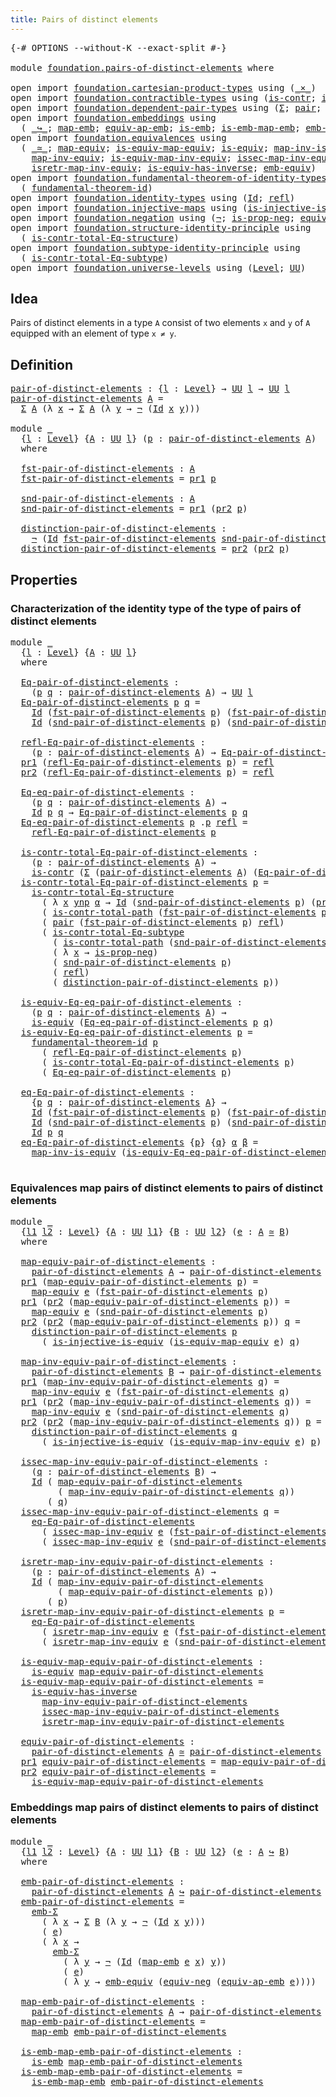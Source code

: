 ```yaml
---
title: Pairs of distinct elements
---
```


<pre class="Agda"><a id="52" class="Symbol">{-#</a> <a id="56" class="Keyword">OPTIONS</a> <a id="64" class="Pragma">--without-K</a> <a id="76" class="Pragma">--exact-split</a> <a id="90" class="Symbol">#-}</a>

<a id="95" class="Keyword">module</a> <a id="102" href="foundation.pairs-of-distinct-elements.html" class="Module">foundation.pairs-of-distinct-elements</a> <a id="140" class="Keyword">where</a>

<a id="147" class="Keyword">open</a> <a id="152" class="Keyword">import</a> <a id="159" href="foundation.cartesian-product-types.html" class="Module">foundation.cartesian-product-types</a> <a id="194" class="Keyword">using</a> <a id="200" class="Symbol">(</a><a id="201" href="foundation-core.cartesian-product-types.html#577" class="Function Operator">_×_</a><a id="204" class="Symbol">)</a>
<a id="206" class="Keyword">open</a> <a id="211" class="Keyword">import</a> <a id="218" href="foundation.contractible-types.html" class="Module">foundation.contractible-types</a> <a id="248" class="Keyword">using</a> <a id="254" class="Symbol">(</a><a id="255" href="foundation-core.contractible-types.html#992" class="Function">is-contr</a><a id="263" class="Symbol">;</a> <a id="265" href="foundation-core.contractible-types.html#2037" class="Function">is-contr-total-path</a><a id="284" class="Symbol">)</a>
<a id="286" class="Keyword">open</a> <a id="291" class="Keyword">import</a> <a id="298" href="foundation.dependent-pair-types.html" class="Module">foundation.dependent-pair-types</a> <a id="330" class="Keyword">using</a> <a id="336" class="Symbol">(</a><a id="337" href="foundation-core.dependent-pair-types.html#502" class="Record">Σ</a><a id="338" class="Symbol">;</a> <a id="340" href="foundation-core.dependent-pair-types.html#575" class="InductiveConstructor">pair</a><a id="344" class="Symbol">;</a> <a id="346" href="foundation-core.dependent-pair-types.html#592" class="Field">pr1</a><a id="349" class="Symbol">;</a> <a id="351" href="foundation-core.dependent-pair-types.html#604" class="Field">pr2</a><a id="354" class="Symbol">)</a>
<a id="356" class="Keyword">open</a> <a id="361" class="Keyword">import</a> <a id="368" href="foundation.embeddings.html" class="Module">foundation.embeddings</a> <a id="390" class="Keyword">using</a>
  <a id="398" class="Symbol">(</a> <a id="400" href="foundation-core.embeddings.html#1062" class="Function Operator">_↪_</a><a id="403" class="Symbol">;</a> <a id="405" href="foundation-core.embeddings.html#1205" class="Function">map-emb</a><a id="412" class="Symbol">;</a> <a id="414" href="foundation-core.embeddings.html#1332" class="Function">equiv-ap-emb</a><a id="426" class="Symbol">;</a> <a id="428" href="foundation-core.embeddings.html#980" class="Function">is-emb</a><a id="434" class="Symbol">;</a> <a id="436" href="foundation-core.embeddings.html#1252" class="Function">is-emb-map-emb</a><a id="450" class="Symbol">;</a> <a id="452" href="foundation.embeddings.html#5248" class="Function">emb-Σ</a><a id="457" class="Symbol">)</a>
<a id="459" class="Keyword">open</a> <a id="464" class="Keyword">import</a> <a id="471" href="foundation.equivalences.html" class="Module">foundation.equivalences</a> <a id="495" class="Keyword">using</a>
  <a id="503" class="Symbol">(</a> <a id="505" href="foundation-core.equivalences.html#1607" class="Function Operator">_≃_</a><a id="508" class="Symbol">;</a> <a id="510" href="foundation-core.equivalences.html#1807" class="Function">map-equiv</a><a id="519" class="Symbol">;</a> <a id="521" href="foundation-core.equivalences.html#1862" class="Function">is-equiv-map-equiv</a><a id="539" class="Symbol">;</a> <a id="541" href="foundation-core.equivalences.html#1542" class="Function">is-equiv</a><a id="549" class="Symbol">;</a> <a id="551" href="foundation-core.equivalences.html#4173" class="Function">map-inv-is-equiv</a><a id="567" class="Symbol">;</a>
    <a id="573" href="foundation-core.equivalences.html#5022" class="Function">map-inv-equiv</a><a id="586" class="Symbol">;</a> <a id="588" href="foundation-core.equivalences.html#5580" class="Function">is-equiv-map-inv-equiv</a><a id="610" class="Symbol">;</a> <a id="612" href="foundation-core.equivalences.html#5105" class="Function">issec-map-inv-equiv</a><a id="631" class="Symbol">;</a>
    <a id="637" href="foundation-core.equivalences.html#5237" class="Function">isretr-map-inv-equiv</a><a id="657" class="Symbol">;</a> <a id="659" href="foundation-core.equivalences.html#2999" class="Function">is-equiv-has-inverse</a><a id="679" class="Symbol">;</a> <a id="681" href="foundation.equivalences.html#3258" class="Function">emb-equiv</a><a id="690" class="Symbol">)</a>
<a id="692" class="Keyword">open</a> <a id="697" class="Keyword">import</a> <a id="704" href="foundation.fundamental-theorem-of-identity-types.html" class="Module">foundation.fundamental-theorem-of-identity-types</a> <a id="753" class="Keyword">using</a>
  <a id="761" class="Symbol">(</a> <a id="763" href="foundation-core.fundamental-theorem-of-identity-types.html#1888" class="Function">fundamental-theorem-id</a><a id="785" class="Symbol">)</a>
<a id="787" class="Keyword">open</a> <a id="792" class="Keyword">import</a> <a id="799" href="foundation.identity-types.html" class="Module">foundation.identity-types</a> <a id="825" class="Keyword">using</a> <a id="831" class="Symbol">(</a><a id="832" href="foundation-core.identity-types.html#641" class="Datatype">Id</a><a id="834" class="Symbol">;</a> <a id="836" href="foundation-core.identity-types.html#694" class="InductiveConstructor">refl</a><a id="840" class="Symbol">)</a>
<a id="842" class="Keyword">open</a> <a id="847" class="Keyword">import</a> <a id="854" href="foundation.injective-maps.html" class="Module">foundation.injective-maps</a> <a id="880" class="Keyword">using</a> <a id="886" class="Symbol">(</a><a id="887" href="foundation.injective-maps.html#2755" class="Function">is-injective-is-equiv</a><a id="908" class="Symbol">)</a>
<a id="910" class="Keyword">open</a> <a id="915" class="Keyword">import</a> <a id="922" href="foundation.negation.html" class="Module">foundation.negation</a> <a id="942" class="Keyword">using</a> <a id="948" class="Symbol">(</a><a id="949" href="foundation-core.negation.html#452" class="Function">¬</a><a id="950" class="Symbol">;</a> <a id="952" href="foundation.negation.html#942" class="Function">is-prop-neg</a><a id="963" class="Symbol">;</a> <a id="965" href="foundation.negation.html#1465" class="Function">equiv-neg</a><a id="974" class="Symbol">)</a>
<a id="976" class="Keyword">open</a> <a id="981" class="Keyword">import</a> <a id="988" href="foundation.structure-identity-principle.html" class="Module">foundation.structure-identity-principle</a> <a id="1028" class="Keyword">using</a>
  <a id="1036" class="Symbol">(</a> <a id="1038" href="foundation.structure-identity-principle.html#1341" class="Function">is-contr-total-Eq-structure</a><a id="1065" class="Symbol">)</a>
<a id="1067" class="Keyword">open</a> <a id="1072" class="Keyword">import</a> <a id="1079" href="foundation.subtype-identity-principle.html" class="Module">foundation.subtype-identity-principle</a> <a id="1117" class="Keyword">using</a>
  <a id="1125" class="Symbol">(</a> <a id="1127" href="foundation-core.subtype-identity-principle.html#1572" class="Function">is-contr-total-Eq-subtype</a><a id="1152" class="Symbol">)</a>
<a id="1154" class="Keyword">open</a> <a id="1159" class="Keyword">import</a> <a id="1166" href="foundation.universe-levels.html" class="Module">foundation.universe-levels</a> <a id="1193" class="Keyword">using</a> <a id="1199" class="Symbol">(</a><a id="1200" href="Agda.Primitive.html#597" class="Postulate">Level</a><a id="1205" class="Symbol">;</a> <a id="1207" href="foundation-core.universe-levels.html#222" class="Primitive">UU</a><a id="1209" class="Symbol">)</a>
</pre>
## Idea

Pairs of distinct elements in a type `A` consist of two elements `x` and `y` of `A` equipped with an element of type `x ≠ y`.

## Definition

<pre class="Agda"><a id="pair-of-distinct-elements"></a><a id="1375" href="foundation.pairs-of-distinct-elements.html#1375" class="Function">pair-of-distinct-elements</a> <a id="1401" class="Symbol">:</a> <a id="1403" class="Symbol">{</a><a id="1404" href="foundation.pairs-of-distinct-elements.html#1404" class="Bound">l</a> <a id="1406" class="Symbol">:</a> <a id="1408" href="Agda.Primitive.html#597" class="Postulate">Level</a><a id="1413" class="Symbol">}</a> <a id="1415" class="Symbol">→</a> <a id="1417" href="foundation-core.universe-levels.html#222" class="Primitive">UU</a> <a id="1420" href="foundation.pairs-of-distinct-elements.html#1404" class="Bound">l</a> <a id="1422" class="Symbol">→</a> <a id="1424" href="foundation-core.universe-levels.html#222" class="Primitive">UU</a> <a id="1427" href="foundation.pairs-of-distinct-elements.html#1404" class="Bound">l</a>
<a id="1429" href="foundation.pairs-of-distinct-elements.html#1375" class="Function">pair-of-distinct-elements</a> <a id="1455" href="foundation.pairs-of-distinct-elements.html#1455" class="Bound">A</a> <a id="1457" class="Symbol">=</a>
  <a id="1461" href="foundation-core.dependent-pair-types.html#502" class="Record">Σ</a> <a id="1463" href="foundation.pairs-of-distinct-elements.html#1455" class="Bound">A</a> <a id="1465" class="Symbol">(λ</a> <a id="1468" href="foundation.pairs-of-distinct-elements.html#1468" class="Bound">x</a> <a id="1470" class="Symbol">→</a> <a id="1472" href="foundation-core.dependent-pair-types.html#502" class="Record">Σ</a> <a id="1474" href="foundation.pairs-of-distinct-elements.html#1455" class="Bound">A</a> <a id="1476" class="Symbol">(λ</a> <a id="1479" href="foundation.pairs-of-distinct-elements.html#1479" class="Bound">y</a> <a id="1481" class="Symbol">→</a> <a id="1483" href="foundation-core.negation.html#452" class="Function">¬</a> <a id="1485" class="Symbol">(</a><a id="1486" href="foundation-core.identity-types.html#641" class="Datatype">Id</a> <a id="1489" href="foundation.pairs-of-distinct-elements.html#1468" class="Bound">x</a> <a id="1491" href="foundation.pairs-of-distinct-elements.html#1479" class="Bound">y</a><a id="1492" class="Symbol">)))</a>

<a id="1497" class="Keyword">module</a> <a id="1504" href="foundation.pairs-of-distinct-elements.html#1504" class="Module">_</a>
  <a id="1508" class="Symbol">{</a><a id="1509" href="foundation.pairs-of-distinct-elements.html#1509" class="Bound">l</a> <a id="1511" class="Symbol">:</a> <a id="1513" href="Agda.Primitive.html#597" class="Postulate">Level</a><a id="1518" class="Symbol">}</a> <a id="1520" class="Symbol">{</a><a id="1521" href="foundation.pairs-of-distinct-elements.html#1521" class="Bound">A</a> <a id="1523" class="Symbol">:</a> <a id="1525" href="foundation-core.universe-levels.html#222" class="Primitive">UU</a> <a id="1528" href="foundation.pairs-of-distinct-elements.html#1509" class="Bound">l</a><a id="1529" class="Symbol">}</a> <a id="1531" class="Symbol">(</a><a id="1532" href="foundation.pairs-of-distinct-elements.html#1532" class="Bound">p</a> <a id="1534" class="Symbol">:</a> <a id="1536" href="foundation.pairs-of-distinct-elements.html#1375" class="Function">pair-of-distinct-elements</a> <a id="1562" href="foundation.pairs-of-distinct-elements.html#1521" class="Bound">A</a><a id="1563" class="Symbol">)</a>
  <a id="1567" class="Keyword">where</a>
  
  <a id="1578" href="foundation.pairs-of-distinct-elements.html#1578" class="Function">fst-pair-of-distinct-elements</a> <a id="1608" class="Symbol">:</a> <a id="1610" href="foundation.pairs-of-distinct-elements.html#1521" class="Bound">A</a>
  <a id="1614" href="foundation.pairs-of-distinct-elements.html#1578" class="Function">fst-pair-of-distinct-elements</a> <a id="1644" class="Symbol">=</a> <a id="1646" href="foundation-core.dependent-pair-types.html#592" class="Field">pr1</a> <a id="1650" href="foundation.pairs-of-distinct-elements.html#1532" class="Bound">p</a>

  <a id="1655" href="foundation.pairs-of-distinct-elements.html#1655" class="Function">snd-pair-of-distinct-elements</a> <a id="1685" class="Symbol">:</a> <a id="1687" href="foundation.pairs-of-distinct-elements.html#1521" class="Bound">A</a>
  <a id="1691" href="foundation.pairs-of-distinct-elements.html#1655" class="Function">snd-pair-of-distinct-elements</a> <a id="1721" class="Symbol">=</a> <a id="1723" href="foundation-core.dependent-pair-types.html#592" class="Field">pr1</a> <a id="1727" class="Symbol">(</a><a id="1728" href="foundation-core.dependent-pair-types.html#604" class="Field">pr2</a> <a id="1732" href="foundation.pairs-of-distinct-elements.html#1532" class="Bound">p</a><a id="1733" class="Symbol">)</a>

  <a id="1738" href="foundation.pairs-of-distinct-elements.html#1738" class="Function">distinction-pair-of-distinct-elements</a> <a id="1776" class="Symbol">:</a>
    <a id="1782" href="foundation-core.negation.html#452" class="Function">¬</a> <a id="1784" class="Symbol">(</a><a id="1785" href="foundation-core.identity-types.html#641" class="Datatype">Id</a> <a id="1788" href="foundation.pairs-of-distinct-elements.html#1578" class="Function">fst-pair-of-distinct-elements</a> <a id="1818" href="foundation.pairs-of-distinct-elements.html#1655" class="Function">snd-pair-of-distinct-elements</a><a id="1847" class="Symbol">)</a>
  <a id="1851" href="foundation.pairs-of-distinct-elements.html#1738" class="Function">distinction-pair-of-distinct-elements</a> <a id="1889" class="Symbol">=</a> <a id="1891" href="foundation-core.dependent-pair-types.html#604" class="Field">pr2</a> <a id="1895" class="Symbol">(</a><a id="1896" href="foundation-core.dependent-pair-types.html#604" class="Field">pr2</a> <a id="1900" href="foundation.pairs-of-distinct-elements.html#1532" class="Bound">p</a><a id="1901" class="Symbol">)</a>
</pre>
## Properties

### Characterization of the identity type of the type of pairs of distinct elements

<pre class="Agda"><a id="2016" class="Keyword">module</a> <a id="2023" href="foundation.pairs-of-distinct-elements.html#2023" class="Module">_</a>
  <a id="2027" class="Symbol">{</a><a id="2028" href="foundation.pairs-of-distinct-elements.html#2028" class="Bound">l</a> <a id="2030" class="Symbol">:</a> <a id="2032" href="Agda.Primitive.html#597" class="Postulate">Level</a><a id="2037" class="Symbol">}</a> <a id="2039" class="Symbol">{</a><a id="2040" href="foundation.pairs-of-distinct-elements.html#2040" class="Bound">A</a> <a id="2042" class="Symbol">:</a> <a id="2044" href="foundation-core.universe-levels.html#222" class="Primitive">UU</a> <a id="2047" href="foundation.pairs-of-distinct-elements.html#2028" class="Bound">l</a><a id="2048" class="Symbol">}</a>
  <a id="2052" class="Keyword">where</a>
  
  <a id="2063" href="foundation.pairs-of-distinct-elements.html#2063" class="Function">Eq-pair-of-distinct-elements</a> <a id="2092" class="Symbol">:</a>
    <a id="2098" class="Symbol">(</a><a id="2099" href="foundation.pairs-of-distinct-elements.html#2099" class="Bound">p</a> <a id="2101" href="foundation.pairs-of-distinct-elements.html#2101" class="Bound">q</a> <a id="2103" class="Symbol">:</a> <a id="2105" href="foundation.pairs-of-distinct-elements.html#1375" class="Function">pair-of-distinct-elements</a> <a id="2131" href="foundation.pairs-of-distinct-elements.html#2040" class="Bound">A</a><a id="2132" class="Symbol">)</a> <a id="2134" class="Symbol">→</a> <a id="2136" href="foundation-core.universe-levels.html#222" class="Primitive">UU</a> <a id="2139" href="foundation.pairs-of-distinct-elements.html#2028" class="Bound">l</a>
  <a id="2143" href="foundation.pairs-of-distinct-elements.html#2063" class="Function">Eq-pair-of-distinct-elements</a> <a id="2172" href="foundation.pairs-of-distinct-elements.html#2172" class="Bound">p</a> <a id="2174" href="foundation.pairs-of-distinct-elements.html#2174" class="Bound">q</a> <a id="2176" class="Symbol">=</a>
    <a id="2182" href="foundation-core.identity-types.html#641" class="Datatype">Id</a> <a id="2185" class="Symbol">(</a><a id="2186" href="foundation.pairs-of-distinct-elements.html#1578" class="Function">fst-pair-of-distinct-elements</a> <a id="2216" href="foundation.pairs-of-distinct-elements.html#2172" class="Bound">p</a><a id="2217" class="Symbol">)</a> <a id="2219" class="Symbol">(</a><a id="2220" href="foundation.pairs-of-distinct-elements.html#1578" class="Function">fst-pair-of-distinct-elements</a> <a id="2250" href="foundation.pairs-of-distinct-elements.html#2174" class="Bound">q</a><a id="2251" class="Symbol">)</a> <a id="2253" href="foundation-core.cartesian-product-types.html#577" class="Function Operator">×</a>
    <a id="2259" href="foundation-core.identity-types.html#641" class="Datatype">Id</a> <a id="2262" class="Symbol">(</a><a id="2263" href="foundation.pairs-of-distinct-elements.html#1655" class="Function">snd-pair-of-distinct-elements</a> <a id="2293" href="foundation.pairs-of-distinct-elements.html#2172" class="Bound">p</a><a id="2294" class="Symbol">)</a> <a id="2296" class="Symbol">(</a><a id="2297" href="foundation.pairs-of-distinct-elements.html#1655" class="Function">snd-pair-of-distinct-elements</a> <a id="2327" href="foundation.pairs-of-distinct-elements.html#2174" class="Bound">q</a><a id="2328" class="Symbol">)</a>

  <a id="2333" href="foundation.pairs-of-distinct-elements.html#2333" class="Function">refl-Eq-pair-of-distinct-elements</a> <a id="2367" class="Symbol">:</a>
    <a id="2373" class="Symbol">(</a><a id="2374" href="foundation.pairs-of-distinct-elements.html#2374" class="Bound">p</a> <a id="2376" class="Symbol">:</a> <a id="2378" href="foundation.pairs-of-distinct-elements.html#1375" class="Function">pair-of-distinct-elements</a> <a id="2404" href="foundation.pairs-of-distinct-elements.html#2040" class="Bound">A</a><a id="2405" class="Symbol">)</a> <a id="2407" class="Symbol">→</a> <a id="2409" href="foundation.pairs-of-distinct-elements.html#2063" class="Function">Eq-pair-of-distinct-elements</a> <a id="2438" href="foundation.pairs-of-distinct-elements.html#2374" class="Bound">p</a> <a id="2440" href="foundation.pairs-of-distinct-elements.html#2374" class="Bound">p</a>
  <a id="2444" href="foundation-core.dependent-pair-types.html#592" class="Field">pr1</a> <a id="2448" class="Symbol">(</a><a id="2449" href="foundation.pairs-of-distinct-elements.html#2333" class="Function">refl-Eq-pair-of-distinct-elements</a> <a id="2483" href="foundation.pairs-of-distinct-elements.html#2483" class="Bound">p</a><a id="2484" class="Symbol">)</a> <a id="2486" class="Symbol">=</a> <a id="2488" href="foundation-core.identity-types.html#694" class="InductiveConstructor">refl</a>
  <a id="2495" href="foundation-core.dependent-pair-types.html#604" class="Field">pr2</a> <a id="2499" class="Symbol">(</a><a id="2500" href="foundation.pairs-of-distinct-elements.html#2333" class="Function">refl-Eq-pair-of-distinct-elements</a> <a id="2534" href="foundation.pairs-of-distinct-elements.html#2534" class="Bound">p</a><a id="2535" class="Symbol">)</a> <a id="2537" class="Symbol">=</a> <a id="2539" href="foundation-core.identity-types.html#694" class="InductiveConstructor">refl</a>

  <a id="2547" href="foundation.pairs-of-distinct-elements.html#2547" class="Function">Eq-eq-pair-of-distinct-elements</a> <a id="2579" class="Symbol">:</a>
    <a id="2585" class="Symbol">(</a><a id="2586" href="foundation.pairs-of-distinct-elements.html#2586" class="Bound">p</a> <a id="2588" href="foundation.pairs-of-distinct-elements.html#2588" class="Bound">q</a> <a id="2590" class="Symbol">:</a> <a id="2592" href="foundation.pairs-of-distinct-elements.html#1375" class="Function">pair-of-distinct-elements</a> <a id="2618" href="foundation.pairs-of-distinct-elements.html#2040" class="Bound">A</a><a id="2619" class="Symbol">)</a> <a id="2621" class="Symbol">→</a>
    <a id="2627" href="foundation-core.identity-types.html#641" class="Datatype">Id</a> <a id="2630" href="foundation.pairs-of-distinct-elements.html#2586" class="Bound">p</a> <a id="2632" href="foundation.pairs-of-distinct-elements.html#2588" class="Bound">q</a> <a id="2634" class="Symbol">→</a> <a id="2636" href="foundation.pairs-of-distinct-elements.html#2063" class="Function">Eq-pair-of-distinct-elements</a> <a id="2665" href="foundation.pairs-of-distinct-elements.html#2586" class="Bound">p</a> <a id="2667" href="foundation.pairs-of-distinct-elements.html#2588" class="Bound">q</a>
  <a id="2671" href="foundation.pairs-of-distinct-elements.html#2547" class="Function">Eq-eq-pair-of-distinct-elements</a> <a id="2703" href="foundation.pairs-of-distinct-elements.html#2703" class="Bound">p</a> <a id="2705" class="DottedPattern Symbol">.</a><a id="2706" href="foundation.pairs-of-distinct-elements.html#2703" class="DottedPattern Bound">p</a> <a id="2708" href="foundation-core.identity-types.html#694" class="InductiveConstructor">refl</a> <a id="2713" class="Symbol">=</a>
    <a id="2719" href="foundation.pairs-of-distinct-elements.html#2333" class="Function">refl-Eq-pair-of-distinct-elements</a> <a id="2753" href="foundation.pairs-of-distinct-elements.html#2703" class="Bound">p</a>

  <a id="2758" href="foundation.pairs-of-distinct-elements.html#2758" class="Function">is-contr-total-Eq-pair-of-distinct-elements</a> <a id="2802" class="Symbol">:</a>
    <a id="2808" class="Symbol">(</a><a id="2809" href="foundation.pairs-of-distinct-elements.html#2809" class="Bound">p</a> <a id="2811" class="Symbol">:</a> <a id="2813" href="foundation.pairs-of-distinct-elements.html#1375" class="Function">pair-of-distinct-elements</a> <a id="2839" href="foundation.pairs-of-distinct-elements.html#2040" class="Bound">A</a><a id="2840" class="Symbol">)</a> <a id="2842" class="Symbol">→</a>
    <a id="2848" href="foundation-core.contractible-types.html#992" class="Function">is-contr</a> <a id="2857" class="Symbol">(</a><a id="2858" href="foundation-core.dependent-pair-types.html#502" class="Record">Σ</a> <a id="2860" class="Symbol">(</a><a id="2861" href="foundation.pairs-of-distinct-elements.html#1375" class="Function">pair-of-distinct-elements</a> <a id="2887" href="foundation.pairs-of-distinct-elements.html#2040" class="Bound">A</a><a id="2888" class="Symbol">)</a> <a id="2890" class="Symbol">(</a><a id="2891" href="foundation.pairs-of-distinct-elements.html#2063" class="Function">Eq-pair-of-distinct-elements</a> <a id="2920" href="foundation.pairs-of-distinct-elements.html#2809" class="Bound">p</a><a id="2921" class="Symbol">))</a>
  <a id="2926" href="foundation.pairs-of-distinct-elements.html#2758" class="Function">is-contr-total-Eq-pair-of-distinct-elements</a> <a id="2970" href="foundation.pairs-of-distinct-elements.html#2970" class="Bound">p</a> <a id="2972" class="Symbol">=</a>
    <a id="2978" href="foundation.structure-identity-principle.html#1341" class="Function">is-contr-total-Eq-structure</a>
      <a id="3012" class="Symbol">(</a> <a id="3014" class="Symbol">λ</a> <a id="3016" href="foundation.pairs-of-distinct-elements.html#3016" class="Bound">x</a> <a id="3018" href="foundation.pairs-of-distinct-elements.html#3018" class="Bound">ynp</a> <a id="3022" href="foundation.pairs-of-distinct-elements.html#3022" class="Bound">α</a> <a id="3024" class="Symbol">→</a> <a id="3026" href="foundation-core.identity-types.html#641" class="Datatype">Id</a> <a id="3029" class="Symbol">(</a><a id="3030" href="foundation.pairs-of-distinct-elements.html#1655" class="Function">snd-pair-of-distinct-elements</a> <a id="3060" href="foundation.pairs-of-distinct-elements.html#2970" class="Bound">p</a><a id="3061" class="Symbol">)</a> <a id="3063" class="Symbol">(</a><a id="3064" href="foundation-core.dependent-pair-types.html#592" class="Field">pr1</a> <a id="3068" href="foundation.pairs-of-distinct-elements.html#3018" class="Bound">ynp</a><a id="3071" class="Symbol">))</a>
      <a id="3080" class="Symbol">(</a> <a id="3082" href="foundation-core.contractible-types.html#2037" class="Function">is-contr-total-path</a> <a id="3102" class="Symbol">(</a><a id="3103" href="foundation.pairs-of-distinct-elements.html#1578" class="Function">fst-pair-of-distinct-elements</a> <a id="3133" href="foundation.pairs-of-distinct-elements.html#2970" class="Bound">p</a><a id="3134" class="Symbol">))</a>
      <a id="3143" class="Symbol">(</a> <a id="3145" href="foundation-core.dependent-pair-types.html#575" class="InductiveConstructor">pair</a> <a id="3150" class="Symbol">(</a><a id="3151" href="foundation.pairs-of-distinct-elements.html#1578" class="Function">fst-pair-of-distinct-elements</a> <a id="3181" href="foundation.pairs-of-distinct-elements.html#2970" class="Bound">p</a><a id="3182" class="Symbol">)</a> <a id="3184" href="foundation-core.identity-types.html#694" class="InductiveConstructor">refl</a><a id="3188" class="Symbol">)</a>
      <a id="3196" class="Symbol">(</a> <a id="3198" href="foundation-core.subtype-identity-principle.html#1572" class="Function">is-contr-total-Eq-subtype</a>
        <a id="3232" class="Symbol">(</a> <a id="3234" href="foundation-core.contractible-types.html#2037" class="Function">is-contr-total-path</a> <a id="3254" class="Symbol">(</a><a id="3255" href="foundation.pairs-of-distinct-elements.html#1655" class="Function">snd-pair-of-distinct-elements</a> <a id="3285" href="foundation.pairs-of-distinct-elements.html#2970" class="Bound">p</a><a id="3286" class="Symbol">))</a>
        <a id="3297" class="Symbol">(</a> <a id="3299" class="Symbol">λ</a> <a id="3301" href="foundation.pairs-of-distinct-elements.html#3301" class="Bound">x</a> <a id="3303" class="Symbol">→</a> <a id="3305" href="foundation.negation.html#942" class="Function">is-prop-neg</a><a id="3316" class="Symbol">)</a>
        <a id="3326" class="Symbol">(</a> <a id="3328" href="foundation.pairs-of-distinct-elements.html#1655" class="Function">snd-pair-of-distinct-elements</a> <a id="3358" href="foundation.pairs-of-distinct-elements.html#2970" class="Bound">p</a><a id="3359" class="Symbol">)</a>
        <a id="3369" class="Symbol">(</a> <a id="3371" href="foundation-core.identity-types.html#694" class="InductiveConstructor">refl</a><a id="3375" class="Symbol">)</a>
        <a id="3385" class="Symbol">(</a> <a id="3387" href="foundation.pairs-of-distinct-elements.html#1738" class="Function">distinction-pair-of-distinct-elements</a> <a id="3425" href="foundation.pairs-of-distinct-elements.html#2970" class="Bound">p</a><a id="3426" class="Symbol">))</a>

  <a id="3432" href="foundation.pairs-of-distinct-elements.html#3432" class="Function">is-equiv-Eq-eq-pair-of-distinct-elements</a> <a id="3473" class="Symbol">:</a>
    <a id="3479" class="Symbol">(</a><a id="3480" href="foundation.pairs-of-distinct-elements.html#3480" class="Bound">p</a> <a id="3482" href="foundation.pairs-of-distinct-elements.html#3482" class="Bound">q</a> <a id="3484" class="Symbol">:</a> <a id="3486" href="foundation.pairs-of-distinct-elements.html#1375" class="Function">pair-of-distinct-elements</a> <a id="3512" href="foundation.pairs-of-distinct-elements.html#2040" class="Bound">A</a><a id="3513" class="Symbol">)</a> <a id="3515" class="Symbol">→</a>
    <a id="3521" href="foundation-core.equivalences.html#1542" class="Function">is-equiv</a> <a id="3530" class="Symbol">(</a><a id="3531" href="foundation.pairs-of-distinct-elements.html#2547" class="Function">Eq-eq-pair-of-distinct-elements</a> <a id="3563" href="foundation.pairs-of-distinct-elements.html#3480" class="Bound">p</a> <a id="3565" href="foundation.pairs-of-distinct-elements.html#3482" class="Bound">q</a><a id="3566" class="Symbol">)</a>
  <a id="3570" href="foundation.pairs-of-distinct-elements.html#3432" class="Function">is-equiv-Eq-eq-pair-of-distinct-elements</a> <a id="3611" href="foundation.pairs-of-distinct-elements.html#3611" class="Bound">p</a> <a id="3613" class="Symbol">=</a>
    <a id="3619" href="foundation-core.fundamental-theorem-of-identity-types.html#1888" class="Function">fundamental-theorem-id</a> <a id="3642" href="foundation.pairs-of-distinct-elements.html#3611" class="Bound">p</a>
      <a id="3650" class="Symbol">(</a> <a id="3652" href="foundation.pairs-of-distinct-elements.html#2333" class="Function">refl-Eq-pair-of-distinct-elements</a> <a id="3686" href="foundation.pairs-of-distinct-elements.html#3611" class="Bound">p</a><a id="3687" class="Symbol">)</a>
      <a id="3695" class="Symbol">(</a> <a id="3697" href="foundation.pairs-of-distinct-elements.html#2758" class="Function">is-contr-total-Eq-pair-of-distinct-elements</a> <a id="3741" href="foundation.pairs-of-distinct-elements.html#3611" class="Bound">p</a><a id="3742" class="Symbol">)</a>
      <a id="3750" class="Symbol">(</a> <a id="3752" href="foundation.pairs-of-distinct-elements.html#2547" class="Function">Eq-eq-pair-of-distinct-elements</a> <a id="3784" href="foundation.pairs-of-distinct-elements.html#3611" class="Bound">p</a><a id="3785" class="Symbol">)</a>

  <a id="3790" href="foundation.pairs-of-distinct-elements.html#3790" class="Function">eq-Eq-pair-of-distinct-elements</a> <a id="3822" class="Symbol">:</a>
    <a id="3828" class="Symbol">{</a><a id="3829" href="foundation.pairs-of-distinct-elements.html#3829" class="Bound">p</a> <a id="3831" href="foundation.pairs-of-distinct-elements.html#3831" class="Bound">q</a> <a id="3833" class="Symbol">:</a> <a id="3835" href="foundation.pairs-of-distinct-elements.html#1375" class="Function">pair-of-distinct-elements</a> <a id="3861" href="foundation.pairs-of-distinct-elements.html#2040" class="Bound">A</a><a id="3862" class="Symbol">}</a> <a id="3864" class="Symbol">→</a>
    <a id="3870" href="foundation-core.identity-types.html#641" class="Datatype">Id</a> <a id="3873" class="Symbol">(</a><a id="3874" href="foundation.pairs-of-distinct-elements.html#1578" class="Function">fst-pair-of-distinct-elements</a> <a id="3904" href="foundation.pairs-of-distinct-elements.html#3829" class="Bound">p</a><a id="3905" class="Symbol">)</a> <a id="3907" class="Symbol">(</a><a id="3908" href="foundation.pairs-of-distinct-elements.html#1578" class="Function">fst-pair-of-distinct-elements</a> <a id="3938" href="foundation.pairs-of-distinct-elements.html#3831" class="Bound">q</a><a id="3939" class="Symbol">)</a> <a id="3941" class="Symbol">→</a>
    <a id="3947" href="foundation-core.identity-types.html#641" class="Datatype">Id</a> <a id="3950" class="Symbol">(</a><a id="3951" href="foundation.pairs-of-distinct-elements.html#1655" class="Function">snd-pair-of-distinct-elements</a> <a id="3981" href="foundation.pairs-of-distinct-elements.html#3829" class="Bound">p</a><a id="3982" class="Symbol">)</a> <a id="3984" class="Symbol">(</a><a id="3985" href="foundation.pairs-of-distinct-elements.html#1655" class="Function">snd-pair-of-distinct-elements</a> <a id="4015" href="foundation.pairs-of-distinct-elements.html#3831" class="Bound">q</a><a id="4016" class="Symbol">)</a> <a id="4018" class="Symbol">→</a>
    <a id="4024" href="foundation-core.identity-types.html#641" class="Datatype">Id</a> <a id="4027" href="foundation.pairs-of-distinct-elements.html#3829" class="Bound">p</a> <a id="4029" href="foundation.pairs-of-distinct-elements.html#3831" class="Bound">q</a>
  <a id="4033" href="foundation.pairs-of-distinct-elements.html#3790" class="Function">eq-Eq-pair-of-distinct-elements</a> <a id="4065" class="Symbol">{</a><a id="4066" href="foundation.pairs-of-distinct-elements.html#4066" class="Bound">p</a><a id="4067" class="Symbol">}</a> <a id="4069" class="Symbol">{</a><a id="4070" href="foundation.pairs-of-distinct-elements.html#4070" class="Bound">q</a><a id="4071" class="Symbol">}</a> <a id="4073" href="foundation.pairs-of-distinct-elements.html#4073" class="Bound">α</a> <a id="4075" href="foundation.pairs-of-distinct-elements.html#4075" class="Bound">β</a> <a id="4077" class="Symbol">=</a>
    <a id="4083" href="foundation-core.equivalences.html#4173" class="Function">map-inv-is-equiv</a> <a id="4100" class="Symbol">(</a><a id="4101" href="foundation.pairs-of-distinct-elements.html#3432" class="Function">is-equiv-Eq-eq-pair-of-distinct-elements</a> <a id="4142" href="foundation.pairs-of-distinct-elements.html#4066" class="Bound">p</a> <a id="4144" href="foundation.pairs-of-distinct-elements.html#4070" class="Bound">q</a><a id="4145" class="Symbol">)</a> <a id="4147" class="Symbol">(</a><a id="4148" href="foundation-core.dependent-pair-types.html#575" class="InductiveConstructor">pair</a> <a id="4153" href="foundation.pairs-of-distinct-elements.html#4073" class="Bound">α</a> <a id="4155" href="foundation.pairs-of-distinct-elements.html#4075" class="Bound">β</a><a id="4156" class="Symbol">)</a>
  
</pre>
### Equivalences map pairs of distinct elements to pairs of distinct elements

<pre class="Agda"><a id="4253" class="Keyword">module</a> <a id="4260" href="foundation.pairs-of-distinct-elements.html#4260" class="Module">_</a>
  <a id="4264" class="Symbol">{</a><a id="4265" href="foundation.pairs-of-distinct-elements.html#4265" class="Bound">l1</a> <a id="4268" href="foundation.pairs-of-distinct-elements.html#4268" class="Bound">l2</a> <a id="4271" class="Symbol">:</a> <a id="4273" href="Agda.Primitive.html#597" class="Postulate">Level</a><a id="4278" class="Symbol">}</a> <a id="4280" class="Symbol">{</a><a id="4281" href="foundation.pairs-of-distinct-elements.html#4281" class="Bound">A</a> <a id="4283" class="Symbol">:</a> <a id="4285" href="foundation-core.universe-levels.html#222" class="Primitive">UU</a> <a id="4288" href="foundation.pairs-of-distinct-elements.html#4265" class="Bound">l1</a><a id="4290" class="Symbol">}</a> <a id="4292" class="Symbol">{</a><a id="4293" href="foundation.pairs-of-distinct-elements.html#4293" class="Bound">B</a> <a id="4295" class="Symbol">:</a> <a id="4297" href="foundation-core.universe-levels.html#222" class="Primitive">UU</a> <a id="4300" href="foundation.pairs-of-distinct-elements.html#4268" class="Bound">l2</a><a id="4302" class="Symbol">}</a> <a id="4304" class="Symbol">(</a><a id="4305" href="foundation.pairs-of-distinct-elements.html#4305" class="Bound">e</a> <a id="4307" class="Symbol">:</a> <a id="4309" href="foundation.pairs-of-distinct-elements.html#4281" class="Bound">A</a> <a id="4311" href="foundation-core.equivalences.html#1607" class="Function Operator">≃</a> <a id="4313" href="foundation.pairs-of-distinct-elements.html#4293" class="Bound">B</a><a id="4314" class="Symbol">)</a>
  <a id="4318" class="Keyword">where</a>

  <a id="4327" href="foundation.pairs-of-distinct-elements.html#4327" class="Function">map-equiv-pair-of-distinct-elements</a> <a id="4363" class="Symbol">:</a>
    <a id="4369" href="foundation.pairs-of-distinct-elements.html#1375" class="Function">pair-of-distinct-elements</a> <a id="4395" href="foundation.pairs-of-distinct-elements.html#4281" class="Bound">A</a> <a id="4397" class="Symbol">→</a> <a id="4399" href="foundation.pairs-of-distinct-elements.html#1375" class="Function">pair-of-distinct-elements</a> <a id="4425" href="foundation.pairs-of-distinct-elements.html#4293" class="Bound">B</a>
  <a id="4429" href="foundation-core.dependent-pair-types.html#592" class="Field">pr1</a> <a id="4433" class="Symbol">(</a><a id="4434" href="foundation.pairs-of-distinct-elements.html#4327" class="Function">map-equiv-pair-of-distinct-elements</a> <a id="4470" href="foundation.pairs-of-distinct-elements.html#4470" class="Bound">p</a><a id="4471" class="Symbol">)</a> <a id="4473" class="Symbol">=</a>
    <a id="4479" href="foundation-core.equivalences.html#1807" class="Function">map-equiv</a> <a id="4489" href="foundation.pairs-of-distinct-elements.html#4305" class="Bound">e</a> <a id="4491" class="Symbol">(</a><a id="4492" href="foundation.pairs-of-distinct-elements.html#1578" class="Function">fst-pair-of-distinct-elements</a> <a id="4522" href="foundation.pairs-of-distinct-elements.html#4470" class="Bound">p</a><a id="4523" class="Symbol">)</a>
  <a id="4527" href="foundation-core.dependent-pair-types.html#592" class="Field">pr1</a> <a id="4531" class="Symbol">(</a><a id="4532" href="foundation-core.dependent-pair-types.html#604" class="Field">pr2</a> <a id="4536" class="Symbol">(</a><a id="4537" href="foundation.pairs-of-distinct-elements.html#4327" class="Function">map-equiv-pair-of-distinct-elements</a> <a id="4573" href="foundation.pairs-of-distinct-elements.html#4573" class="Bound">p</a><a id="4574" class="Symbol">))</a> <a id="4577" class="Symbol">=</a>
    <a id="4583" href="foundation-core.equivalences.html#1807" class="Function">map-equiv</a> <a id="4593" href="foundation.pairs-of-distinct-elements.html#4305" class="Bound">e</a> <a id="4595" class="Symbol">(</a><a id="4596" href="foundation.pairs-of-distinct-elements.html#1655" class="Function">snd-pair-of-distinct-elements</a> <a id="4626" href="foundation.pairs-of-distinct-elements.html#4573" class="Bound">p</a><a id="4627" class="Symbol">)</a>
  <a id="4631" href="foundation-core.dependent-pair-types.html#604" class="Field">pr2</a> <a id="4635" class="Symbol">(</a><a id="4636" href="foundation-core.dependent-pair-types.html#604" class="Field">pr2</a> <a id="4640" class="Symbol">(</a><a id="4641" href="foundation.pairs-of-distinct-elements.html#4327" class="Function">map-equiv-pair-of-distinct-elements</a> <a id="4677" href="foundation.pairs-of-distinct-elements.html#4677" class="Bound">p</a><a id="4678" class="Symbol">))</a> <a id="4681" href="foundation.pairs-of-distinct-elements.html#4681" class="Bound">q</a> <a id="4683" class="Symbol">=</a>
    <a id="4689" href="foundation.pairs-of-distinct-elements.html#1738" class="Function">distinction-pair-of-distinct-elements</a> <a id="4727" href="foundation.pairs-of-distinct-elements.html#4677" class="Bound">p</a>
      <a id="4735" class="Symbol">(</a> <a id="4737" href="foundation.injective-maps.html#2755" class="Function">is-injective-is-equiv</a> <a id="4759" class="Symbol">(</a><a id="4760" href="foundation-core.equivalences.html#1862" class="Function">is-equiv-map-equiv</a> <a id="4779" href="foundation.pairs-of-distinct-elements.html#4305" class="Bound">e</a><a id="4780" class="Symbol">)</a> <a id="4782" href="foundation.pairs-of-distinct-elements.html#4681" class="Bound">q</a><a id="4783" class="Symbol">)</a>

  <a id="4788" href="foundation.pairs-of-distinct-elements.html#4788" class="Function">map-inv-equiv-pair-of-distinct-elements</a> <a id="4828" class="Symbol">:</a>
    <a id="4834" href="foundation.pairs-of-distinct-elements.html#1375" class="Function">pair-of-distinct-elements</a> <a id="4860" href="foundation.pairs-of-distinct-elements.html#4293" class="Bound">B</a> <a id="4862" class="Symbol">→</a> <a id="4864" href="foundation.pairs-of-distinct-elements.html#1375" class="Function">pair-of-distinct-elements</a> <a id="4890" href="foundation.pairs-of-distinct-elements.html#4281" class="Bound">A</a>
  <a id="4894" href="foundation-core.dependent-pair-types.html#592" class="Field">pr1</a> <a id="4898" class="Symbol">(</a><a id="4899" href="foundation.pairs-of-distinct-elements.html#4788" class="Function">map-inv-equiv-pair-of-distinct-elements</a> <a id="4939" href="foundation.pairs-of-distinct-elements.html#4939" class="Bound">q</a><a id="4940" class="Symbol">)</a> <a id="4942" class="Symbol">=</a>
    <a id="4948" href="foundation-core.equivalences.html#5022" class="Function">map-inv-equiv</a> <a id="4962" href="foundation.pairs-of-distinct-elements.html#4305" class="Bound">e</a> <a id="4964" class="Symbol">(</a><a id="4965" href="foundation.pairs-of-distinct-elements.html#1578" class="Function">fst-pair-of-distinct-elements</a> <a id="4995" href="foundation.pairs-of-distinct-elements.html#4939" class="Bound">q</a><a id="4996" class="Symbol">)</a>
  <a id="5000" href="foundation-core.dependent-pair-types.html#592" class="Field">pr1</a> <a id="5004" class="Symbol">(</a><a id="5005" href="foundation-core.dependent-pair-types.html#604" class="Field">pr2</a> <a id="5009" class="Symbol">(</a><a id="5010" href="foundation.pairs-of-distinct-elements.html#4788" class="Function">map-inv-equiv-pair-of-distinct-elements</a> <a id="5050" href="foundation.pairs-of-distinct-elements.html#5050" class="Bound">q</a><a id="5051" class="Symbol">))</a> <a id="5054" class="Symbol">=</a>
    <a id="5060" href="foundation-core.equivalences.html#5022" class="Function">map-inv-equiv</a> <a id="5074" href="foundation.pairs-of-distinct-elements.html#4305" class="Bound">e</a> <a id="5076" class="Symbol">(</a><a id="5077" href="foundation.pairs-of-distinct-elements.html#1655" class="Function">snd-pair-of-distinct-elements</a> <a id="5107" href="foundation.pairs-of-distinct-elements.html#5050" class="Bound">q</a><a id="5108" class="Symbol">)</a>
  <a id="5112" href="foundation-core.dependent-pair-types.html#604" class="Field">pr2</a> <a id="5116" class="Symbol">(</a><a id="5117" href="foundation-core.dependent-pair-types.html#604" class="Field">pr2</a> <a id="5121" class="Symbol">(</a><a id="5122" href="foundation.pairs-of-distinct-elements.html#4788" class="Function">map-inv-equiv-pair-of-distinct-elements</a> <a id="5162" href="foundation.pairs-of-distinct-elements.html#5162" class="Bound">q</a><a id="5163" class="Symbol">))</a> <a id="5166" href="foundation.pairs-of-distinct-elements.html#5166" class="Bound">p</a> <a id="5168" class="Symbol">=</a>
    <a id="5174" href="foundation.pairs-of-distinct-elements.html#1738" class="Function">distinction-pair-of-distinct-elements</a> <a id="5212" href="foundation.pairs-of-distinct-elements.html#5162" class="Bound">q</a>
      <a id="5220" class="Symbol">(</a> <a id="5222" href="foundation.injective-maps.html#2755" class="Function">is-injective-is-equiv</a> <a id="5244" class="Symbol">(</a><a id="5245" href="foundation-core.equivalences.html#5580" class="Function">is-equiv-map-inv-equiv</a> <a id="5268" href="foundation.pairs-of-distinct-elements.html#4305" class="Bound">e</a><a id="5269" class="Symbol">)</a> <a id="5271" href="foundation.pairs-of-distinct-elements.html#5166" class="Bound">p</a><a id="5272" class="Symbol">)</a>

  <a id="5277" href="foundation.pairs-of-distinct-elements.html#5277" class="Function">issec-map-inv-equiv-pair-of-distinct-elements</a> <a id="5323" class="Symbol">:</a>
    <a id="5329" class="Symbol">(</a><a id="5330" href="foundation.pairs-of-distinct-elements.html#5330" class="Bound">q</a> <a id="5332" class="Symbol">:</a> <a id="5334" href="foundation.pairs-of-distinct-elements.html#1375" class="Function">pair-of-distinct-elements</a> <a id="5360" href="foundation.pairs-of-distinct-elements.html#4293" class="Bound">B</a><a id="5361" class="Symbol">)</a> <a id="5363" class="Symbol">→</a>
    <a id="5369" href="foundation-core.identity-types.html#641" class="Datatype">Id</a> <a id="5372" class="Symbol">(</a> <a id="5374" href="foundation.pairs-of-distinct-elements.html#4327" class="Function">map-equiv-pair-of-distinct-elements</a>
         <a id="5419" class="Symbol">(</a> <a id="5421" href="foundation.pairs-of-distinct-elements.html#4788" class="Function">map-inv-equiv-pair-of-distinct-elements</a> <a id="5461" href="foundation.pairs-of-distinct-elements.html#5330" class="Bound">q</a><a id="5462" class="Symbol">))</a>
       <a id="5472" class="Symbol">(</a> <a id="5474" href="foundation.pairs-of-distinct-elements.html#5330" class="Bound">q</a><a id="5475" class="Symbol">)</a>
  <a id="5479" href="foundation.pairs-of-distinct-elements.html#5277" class="Function">issec-map-inv-equiv-pair-of-distinct-elements</a> <a id="5525" href="foundation.pairs-of-distinct-elements.html#5525" class="Bound">q</a> <a id="5527" class="Symbol">=</a>
    <a id="5533" href="foundation.pairs-of-distinct-elements.html#3790" class="Function">eq-Eq-pair-of-distinct-elements</a>
      <a id="5571" class="Symbol">(</a> <a id="5573" href="foundation-core.equivalences.html#5105" class="Function">issec-map-inv-equiv</a> <a id="5593" href="foundation.pairs-of-distinct-elements.html#4305" class="Bound">e</a> <a id="5595" class="Symbol">(</a><a id="5596" href="foundation.pairs-of-distinct-elements.html#1578" class="Function">fst-pair-of-distinct-elements</a> <a id="5626" href="foundation.pairs-of-distinct-elements.html#5525" class="Bound">q</a><a id="5627" class="Symbol">))</a>
      <a id="5636" class="Symbol">(</a> <a id="5638" href="foundation-core.equivalences.html#5105" class="Function">issec-map-inv-equiv</a> <a id="5658" href="foundation.pairs-of-distinct-elements.html#4305" class="Bound">e</a> <a id="5660" class="Symbol">(</a><a id="5661" href="foundation.pairs-of-distinct-elements.html#1655" class="Function">snd-pair-of-distinct-elements</a> <a id="5691" href="foundation.pairs-of-distinct-elements.html#5525" class="Bound">q</a><a id="5692" class="Symbol">))</a>

  <a id="5698" href="foundation.pairs-of-distinct-elements.html#5698" class="Function">isretr-map-inv-equiv-pair-of-distinct-elements</a> <a id="5745" class="Symbol">:</a>
    <a id="5751" class="Symbol">(</a><a id="5752" href="foundation.pairs-of-distinct-elements.html#5752" class="Bound">p</a> <a id="5754" class="Symbol">:</a> <a id="5756" href="foundation.pairs-of-distinct-elements.html#1375" class="Function">pair-of-distinct-elements</a> <a id="5782" href="foundation.pairs-of-distinct-elements.html#4281" class="Bound">A</a><a id="5783" class="Symbol">)</a> <a id="5785" class="Symbol">→</a>
    <a id="5791" href="foundation-core.identity-types.html#641" class="Datatype">Id</a> <a id="5794" class="Symbol">(</a> <a id="5796" href="foundation.pairs-of-distinct-elements.html#4788" class="Function">map-inv-equiv-pair-of-distinct-elements</a>
         <a id="5845" class="Symbol">(</a> <a id="5847" href="foundation.pairs-of-distinct-elements.html#4327" class="Function">map-equiv-pair-of-distinct-elements</a> <a id="5883" href="foundation.pairs-of-distinct-elements.html#5752" class="Bound">p</a><a id="5884" class="Symbol">))</a>
       <a id="5894" class="Symbol">(</a> <a id="5896" href="foundation.pairs-of-distinct-elements.html#5752" class="Bound">p</a><a id="5897" class="Symbol">)</a>
  <a id="5901" href="foundation.pairs-of-distinct-elements.html#5698" class="Function">isretr-map-inv-equiv-pair-of-distinct-elements</a> <a id="5948" href="foundation.pairs-of-distinct-elements.html#5948" class="Bound">p</a> <a id="5950" class="Symbol">=</a>
    <a id="5956" href="foundation.pairs-of-distinct-elements.html#3790" class="Function">eq-Eq-pair-of-distinct-elements</a>
      <a id="5994" class="Symbol">(</a> <a id="5996" href="foundation-core.equivalences.html#5237" class="Function">isretr-map-inv-equiv</a> <a id="6017" href="foundation.pairs-of-distinct-elements.html#4305" class="Bound">e</a> <a id="6019" class="Symbol">(</a><a id="6020" href="foundation.pairs-of-distinct-elements.html#1578" class="Function">fst-pair-of-distinct-elements</a> <a id="6050" href="foundation.pairs-of-distinct-elements.html#5948" class="Bound">p</a><a id="6051" class="Symbol">))</a>
      <a id="6060" class="Symbol">(</a> <a id="6062" href="foundation-core.equivalences.html#5237" class="Function">isretr-map-inv-equiv</a> <a id="6083" href="foundation.pairs-of-distinct-elements.html#4305" class="Bound">e</a> <a id="6085" class="Symbol">(</a><a id="6086" href="foundation.pairs-of-distinct-elements.html#1655" class="Function">snd-pair-of-distinct-elements</a> <a id="6116" href="foundation.pairs-of-distinct-elements.html#5948" class="Bound">p</a><a id="6117" class="Symbol">))</a>

  <a id="6123" href="foundation.pairs-of-distinct-elements.html#6123" class="Function">is-equiv-map-equiv-pair-of-distinct-elements</a> <a id="6168" class="Symbol">:</a>
    <a id="6174" href="foundation-core.equivalences.html#1542" class="Function">is-equiv</a> <a id="6183" href="foundation.pairs-of-distinct-elements.html#4327" class="Function">map-equiv-pair-of-distinct-elements</a>
  <a id="6221" href="foundation.pairs-of-distinct-elements.html#6123" class="Function">is-equiv-map-equiv-pair-of-distinct-elements</a> <a id="6266" class="Symbol">=</a>
    <a id="6272" href="foundation-core.equivalences.html#2999" class="Function">is-equiv-has-inverse</a>
      <a id="6299" href="foundation.pairs-of-distinct-elements.html#4788" class="Function">map-inv-equiv-pair-of-distinct-elements</a>
      <a id="6345" href="foundation.pairs-of-distinct-elements.html#5277" class="Function">issec-map-inv-equiv-pair-of-distinct-elements</a>
      <a id="6397" href="foundation.pairs-of-distinct-elements.html#5698" class="Function">isretr-map-inv-equiv-pair-of-distinct-elements</a>

  <a id="6447" href="foundation.pairs-of-distinct-elements.html#6447" class="Function">equiv-pair-of-distinct-elements</a> <a id="6479" class="Symbol">:</a>
    <a id="6485" href="foundation.pairs-of-distinct-elements.html#1375" class="Function">pair-of-distinct-elements</a> <a id="6511" href="foundation.pairs-of-distinct-elements.html#4281" class="Bound">A</a> <a id="6513" href="foundation-core.equivalences.html#1607" class="Function Operator">≃</a> <a id="6515" href="foundation.pairs-of-distinct-elements.html#1375" class="Function">pair-of-distinct-elements</a> <a id="6541" href="foundation.pairs-of-distinct-elements.html#4293" class="Bound">B</a>
  <a id="6545" href="foundation-core.dependent-pair-types.html#592" class="Field">pr1</a> <a id="6549" href="foundation.pairs-of-distinct-elements.html#6447" class="Function">equiv-pair-of-distinct-elements</a> <a id="6581" class="Symbol">=</a> <a id="6583" href="foundation.pairs-of-distinct-elements.html#4327" class="Function">map-equiv-pair-of-distinct-elements</a>
  <a id="6621" href="foundation-core.dependent-pair-types.html#604" class="Field">pr2</a> <a id="6625" href="foundation.pairs-of-distinct-elements.html#6447" class="Function">equiv-pair-of-distinct-elements</a> <a id="6657" class="Symbol">=</a>
    <a id="6663" href="foundation.pairs-of-distinct-elements.html#6123" class="Function">is-equiv-map-equiv-pair-of-distinct-elements</a>
</pre>
### Embeddings map pairs of distinct elements to pairs of distinct elements

<pre class="Agda"><a id="6798" class="Keyword">module</a> <a id="6805" href="foundation.pairs-of-distinct-elements.html#6805" class="Module">_</a>
  <a id="6809" class="Symbol">{</a><a id="6810" href="foundation.pairs-of-distinct-elements.html#6810" class="Bound">l1</a> <a id="6813" href="foundation.pairs-of-distinct-elements.html#6813" class="Bound">l2</a> <a id="6816" class="Symbol">:</a> <a id="6818" href="Agda.Primitive.html#597" class="Postulate">Level</a><a id="6823" class="Symbol">}</a> <a id="6825" class="Symbol">{</a><a id="6826" href="foundation.pairs-of-distinct-elements.html#6826" class="Bound">A</a> <a id="6828" class="Symbol">:</a> <a id="6830" href="foundation-core.universe-levels.html#222" class="Primitive">UU</a> <a id="6833" href="foundation.pairs-of-distinct-elements.html#6810" class="Bound">l1</a><a id="6835" class="Symbol">}</a> <a id="6837" class="Symbol">{</a><a id="6838" href="foundation.pairs-of-distinct-elements.html#6838" class="Bound">B</a> <a id="6840" class="Symbol">:</a> <a id="6842" href="foundation-core.universe-levels.html#222" class="Primitive">UU</a> <a id="6845" href="foundation.pairs-of-distinct-elements.html#6813" class="Bound">l2</a><a id="6847" class="Symbol">}</a> <a id="6849" class="Symbol">(</a><a id="6850" href="foundation.pairs-of-distinct-elements.html#6850" class="Bound">e</a> <a id="6852" class="Symbol">:</a> <a id="6854" href="foundation.pairs-of-distinct-elements.html#6826" class="Bound">A</a> <a id="6856" href="foundation-core.embeddings.html#1062" class="Function Operator">↪</a> <a id="6858" href="foundation.pairs-of-distinct-elements.html#6838" class="Bound">B</a><a id="6859" class="Symbol">)</a>
  <a id="6863" class="Keyword">where</a>

  <a id="6872" href="foundation.pairs-of-distinct-elements.html#6872" class="Function">emb-pair-of-distinct-elements</a> <a id="6902" class="Symbol">:</a>
    <a id="6908" href="foundation.pairs-of-distinct-elements.html#1375" class="Function">pair-of-distinct-elements</a> <a id="6934" href="foundation.pairs-of-distinct-elements.html#6826" class="Bound">A</a> <a id="6936" href="foundation-core.embeddings.html#1062" class="Function Operator">↪</a> <a id="6938" href="foundation.pairs-of-distinct-elements.html#1375" class="Function">pair-of-distinct-elements</a> <a id="6964" href="foundation.pairs-of-distinct-elements.html#6838" class="Bound">B</a>
  <a id="6968" href="foundation.pairs-of-distinct-elements.html#6872" class="Function">emb-pair-of-distinct-elements</a> <a id="6998" class="Symbol">=</a>
    <a id="7004" href="foundation.embeddings.html#5248" class="Function">emb-Σ</a>
      <a id="7016" class="Symbol">(</a> <a id="7018" class="Symbol">λ</a> <a id="7020" href="foundation.pairs-of-distinct-elements.html#7020" class="Bound">x</a> <a id="7022" class="Symbol">→</a> <a id="7024" href="foundation-core.dependent-pair-types.html#502" class="Record">Σ</a> <a id="7026" href="foundation.pairs-of-distinct-elements.html#6838" class="Bound">B</a> <a id="7028" class="Symbol">(λ</a> <a id="7031" href="foundation.pairs-of-distinct-elements.html#7031" class="Bound">y</a> <a id="7033" class="Symbol">→</a> <a id="7035" href="foundation-core.negation.html#452" class="Function">¬</a> <a id="7037" class="Symbol">(</a><a id="7038" href="foundation-core.identity-types.html#641" class="Datatype">Id</a> <a id="7041" href="foundation.pairs-of-distinct-elements.html#7020" class="Bound">x</a> <a id="7043" href="foundation.pairs-of-distinct-elements.html#7031" class="Bound">y</a><a id="7044" class="Symbol">)))</a>
      <a id="7054" class="Symbol">(</a> <a id="7056" href="foundation.pairs-of-distinct-elements.html#6850" class="Bound">e</a><a id="7057" class="Symbol">)</a>
      <a id="7065" class="Symbol">(</a> <a id="7067" class="Symbol">λ</a> <a id="7069" href="foundation.pairs-of-distinct-elements.html#7069" class="Bound">x</a> <a id="7071" class="Symbol">→</a>
        <a id="7081" href="foundation.embeddings.html#5248" class="Function">emb-Σ</a>
          <a id="7097" class="Symbol">(</a> <a id="7099" class="Symbol">λ</a> <a id="7101" href="foundation.pairs-of-distinct-elements.html#7101" class="Bound">y</a> <a id="7103" class="Symbol">→</a> <a id="7105" href="foundation-core.negation.html#452" class="Function">¬</a> <a id="7107" class="Symbol">(</a><a id="7108" href="foundation-core.identity-types.html#641" class="Datatype">Id</a> <a id="7111" class="Symbol">(</a><a id="7112" href="foundation-core.embeddings.html#1205" class="Function">map-emb</a> <a id="7120" href="foundation.pairs-of-distinct-elements.html#6850" class="Bound">e</a> <a id="7122" href="foundation.pairs-of-distinct-elements.html#7069" class="Bound">x</a><a id="7123" class="Symbol">)</a> <a id="7125" href="foundation.pairs-of-distinct-elements.html#7101" class="Bound">y</a><a id="7126" class="Symbol">))</a>
          <a id="7139" class="Symbol">(</a> <a id="7141" href="foundation.pairs-of-distinct-elements.html#6850" class="Bound">e</a><a id="7142" class="Symbol">)</a>
          <a id="7154" class="Symbol">(</a> <a id="7156" class="Symbol">λ</a> <a id="7158" href="foundation.pairs-of-distinct-elements.html#7158" class="Bound">y</a> <a id="7160" class="Symbol">→</a> <a id="7162" href="foundation.equivalences.html#3258" class="Function">emb-equiv</a> <a id="7172" class="Symbol">(</a><a id="7173" href="foundation.negation.html#1465" class="Function">equiv-neg</a> <a id="7183" class="Symbol">(</a><a id="7184" href="foundation-core.embeddings.html#1332" class="Function">equiv-ap-emb</a> <a id="7197" href="foundation.pairs-of-distinct-elements.html#6850" class="Bound">e</a><a id="7198" class="Symbol">))))</a>

  <a id="7206" href="foundation.pairs-of-distinct-elements.html#7206" class="Function">map-emb-pair-of-distinct-elements</a> <a id="7240" class="Symbol">:</a>
    <a id="7246" href="foundation.pairs-of-distinct-elements.html#1375" class="Function">pair-of-distinct-elements</a> <a id="7272" href="foundation.pairs-of-distinct-elements.html#6826" class="Bound">A</a> <a id="7274" class="Symbol">→</a> <a id="7276" href="foundation.pairs-of-distinct-elements.html#1375" class="Function">pair-of-distinct-elements</a> <a id="7302" href="foundation.pairs-of-distinct-elements.html#6838" class="Bound">B</a>
  <a id="7306" href="foundation.pairs-of-distinct-elements.html#7206" class="Function">map-emb-pair-of-distinct-elements</a> <a id="7340" class="Symbol">=</a>
    <a id="7346" href="foundation-core.embeddings.html#1205" class="Function">map-emb</a> <a id="7354" href="foundation.pairs-of-distinct-elements.html#6872" class="Function">emb-pair-of-distinct-elements</a>

  <a id="7387" href="foundation.pairs-of-distinct-elements.html#7387" class="Function">is-emb-map-emb-pair-of-distinct-elements</a> <a id="7428" class="Symbol">:</a>
    <a id="7434" href="foundation-core.embeddings.html#980" class="Function">is-emb</a> <a id="7441" href="foundation.pairs-of-distinct-elements.html#7206" class="Function">map-emb-pair-of-distinct-elements</a>
  <a id="7477" href="foundation.pairs-of-distinct-elements.html#7387" class="Function">is-emb-map-emb-pair-of-distinct-elements</a> <a id="7518" class="Symbol">=</a>
    <a id="7524" href="foundation-core.embeddings.html#1252" class="Function">is-emb-map-emb</a> <a id="7539" href="foundation.pairs-of-distinct-elements.html#6872" class="Function">emb-pair-of-distinct-elements</a>
</pre>